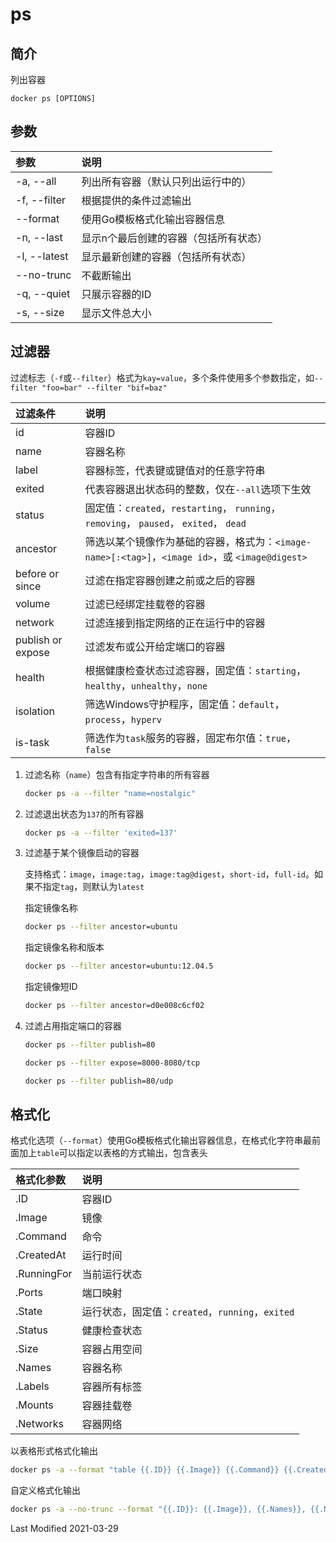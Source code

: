 # ps

## 简介

列出容器

```
docker ps [OPTIONS]
```

## 参数

参数 | 说明
:- | :-
-a, --all    | 列出所有容器（默认只列出运行中的）
-f, --filter | 根据提供的条件过滤输出
--format     | 使用Go模板格式化输出容器信息
-n, --last   | 显示n个最后创建的容器（包括所有状态）
-l, --latest | 显示最新创建的容器（包括所有状态）
--no-trunc   | 不截断输出
-q, --quiet  | 只展示容器的ID
-s, --size   | 显示文件总大小


## 过滤器

过滤标志（`-f`或`--filter`）格式为`kay=value`，多个条件使用多个参数指定，如`--filter "foo=bar" --filter "bif=baz"`

过滤条件 | 说明
:- | :-
id                | 容器ID
name              | 容器名称
label             | 容器标签，代表键或键值对的任意字符串
exited            | 代表容器退出状态码的整数，仅在`--all`选项下生效
status            | 固定值：`created`，`restarting`， `running`， `removing`， `paused`， `exited`， `dead`
ancestor          | 筛选以某个镜像作为基础的容器，格式为：`<image-name>[:<tag>]`，`<image id>`，或 `<image@digest>`
before or since   | 过滤在指定容器创建之前或之后的容器
volume            | 过滤已经绑定挂载卷的容器
network           | 过滤连接到指定网络的正在运行中的容器
publish or expose | 过滤发布或公开给定端口的容器
health            | 根据健康检查状态过滤容器，固定值：`starting`，`healthy`，`unhealthy`，`none`
isolation         | 筛选Windows守护程序，固定值：`default`，`process`，`hyperv`
is-task           | 筛选作为`task`服务的容器，固定布尔值：`true`，`false`

1. 过滤名称（`name`）包含有指定字符串的所有容器

    ```bash
    docker ps -a --filter "name=nostalgic"
    ```

2. 过滤退出状态为`137`的所有容器

    ```bash
    docker ps -a --filter 'exited=137'
    ```

3. 过滤基于某个镜像启动的容器

    支持格式：`image`，`image:tag`，`image:tag@digest`，`short-id`，`full-id`。如果不指定`tag`，则默认为`latest`

    指定镜像名称

    ```bash
    docker ps --filter ancestor=ubuntu
    ```

    指定镜像名称和版本

    ```bash
    docker ps --filter ancestor=ubuntu:12.04.5
    ```

    指定镜像短ID

    ```bash
    docker ps --filter ancestor=d0e008c6cf02
    ```

4. 过滤占用指定端口的容器

    ```bash
    docker ps --filter publish=80
    ```
    ```bash
    docker ps --filter expose=8000-8080/tcp
    ```
    ```bash
    docker ps --filter publish=80/udp
    ```

## 格式化

格式化选项（`--format`）使用Go模板格式化输出容器信息，在格式化字符串最前面加上`table`可以指定以表格的方式输出，包含表头

格式化参数 | 说明
:- | :-
.ID         | 容器ID
.Image      | 镜像
.Command    | 命令
.CreatedAt  | 运行时间
.RunningFor | 当前运行状态
.Ports      | 端口映射
.State      | 运行状态，固定值：`created`，`running`，`exited`
.Status     | 健康检查状态
.Size       | 容器占用空间
.Names      | 容器名称
.Labels     | 容器所有标签
.Mounts     | 容器挂载卷
.Networks   | 容器网络

以表格形式格式化输出

```bash
docker ps -a --format "table {{.ID}} {{.Image}} {{.Command}} {{.CreatedAt}} {{.RunningFor}} {{.Ports}} {{.State}} {{.Status}} {{.Size}} {{.Names}} {{.Labels}} {{.Mounts}} {{.Networks}}"
```

自定义格式化输出

```bash
docker ps -a --no-trunc --format "{{.ID}}: {{.Image}}, {{.Names}}, {{.Networks}}, {{.Size}}, {{.CreatedAt}}\n{{.Command}}\n{{.RunningFor}}, {{.Ports}}, {{.State}}, {{.Status}}\n{{.Mounts}}\n"
```

Last Modified 2021-03-29

